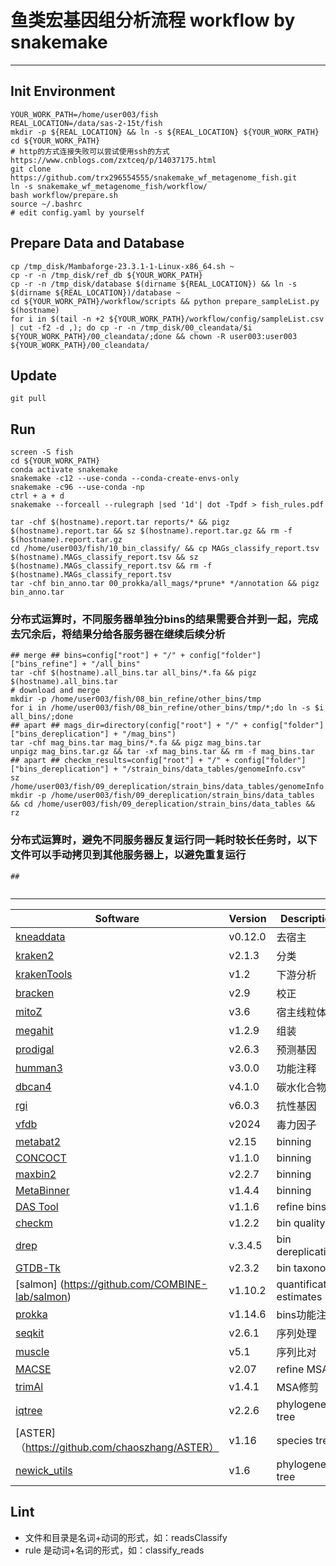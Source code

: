 # 鱼类宏基因组分析流程 workflow by snakemake
---

## Init Environment

```shell
YOUR_WORK_PATH=/home/user003/fish
REAL_LOCATION=/data/sas-2-15t/fish
mkdir -p ${REAL_LOCATION} && ln -s ${REAL_LOCATION} ${YOUR_WORK_PATH}
cd ${YOUR_WORK_PATH}
# http的方式连接失败可以尝试使用ssh的方式 https://www.cnblogs.com/zxtceq/p/14037175.html
git clone https://github.com/trx296554555/snakemake_wf_metagenome_fish.git
ln -s snakemake_wf_metagenome_fish/workflow/
bash workflow/prepare.sh
source ~/.bashrc
# edit config.yaml by yourself
```

## Prepare Data and Database

```shell
cp /tmp_disk/Mambaforge-23.3.1-1-Linux-x86_64.sh ~
cp -r -n /tmp_disk/ref_db ${YOUR_WORK_PATH}
cp -r -n /tmp_disk/database $(dirname ${REAL_LOCATION}) && ln -s $(dirname ${REAL_LOCATION})/database ~
cd ${YOUR_WORK_PATH}/workflow/scripts && python prepare_sampleList.py $(hostname)
for i in $(tail -n +2 ${YOUR_WORK_PATH}/workflow/config/sampleList.csv | cut -f2 -d ,); do cp -r -n /tmp_disk/00_cleandata/$i ${YOUR_WORK_PATH}/00_cleandata/;done && chown -R user003:user003 ${YOUR_WORK_PATH}/00_cleandata/
```

## Update

```shell
git pull
```

## Run

```shell
screen -S fish
cd ${YOUR_WORK_PATH}
conda activate snakemake
snakemake -c12 --use-conda --conda-create-envs-only
snakemake -c96 --use-conda -np
ctrl + a + d
snakemake --forceall --rulegraph |sed '1d'| dot -Tpdf > fish_rules.pdf

tar -chf $(hostname).report.tar reports/* && pigz $(hostname).report.tar && sz $(hostname).report.tar.gz && rm -f $(hostname).report.tar.gz 
cd /home/user003/fish/10_bin_classify/ && cp MAGs_classify_report.tsv $(hostname).MAGs_classify_report.tsv && sz $(hostname).MAGs_classify_report.tsv && rm -f $(hostname).MAGs_classify_report.tsv
tar -chf bin_anno.tar 00_prokka/all_mags/*prune* */annotation && pigz bin_anno.tar
```

### 分布式运算时，不同服务器单独分bins的结果需要合并到一起，完成去冗余后，将结果分给各服务器在继续后续分析

```shell
## merge ## bins=config["root"] + "/" + config["folder"]["bins_refine"] + "/all_bins"
tar -chf $(hostname).all_bins.tar all_bins/*.fa && pigz $(hostname).all_bins.tar
# download and merge
mkdir -p /home/user003/fish/08_bin_refine/other_bins/tmp
for i in /home/user003/fish/08_bin_refine/other_bins/tmp/*;do ln -s $i all_bins/;done
## apart ## mags_dir=directory(config["root"] + "/" + config["folder"]["bins_dereplication"] + "/mag_bins")
tar -chf mag_bins.tar mag_bins/*.fa && pigz mag_bins.tar
unpigz mag_bins.tar.gz && tar -xf mag_bins.tar && rm -f mag_bins.tar
## apart ## checkm_results=config["root"] + "/" + config["folder"]["bins_dereplication"] + "/strain_bins/data_tables/genomeInfo.csv"
sz /home/user003/fish/09_dereplication/strain_bins/data_tables/genomeInfo.csv
mkdir -p /home/user003/fish/09_dereplication/strain_bins/data_tables && cd /home/user003/fish/09_dereplication/strain_bins/data_tables && rz
```

### 分布式运算时，避免不同服务器反复运行同一耗时较长任务时，以下文件可以手动拷贝到其他服务器上，以避免重复运行

```shell
## 


```

---

| Software                                                                              | Version | Description              | Core | Ram  | Disk  | Time    |
|---------------------------------------------------------------------------------------|---------|--------------------------|------|------|-------|---------|
| [kneaddata](https://github.com/biobakery/biobakery/wiki/kneaddata)                    | v0.12.0 | 去宿主                      | 12   | <20G | <100G | ≈120min |
| [kraken2](https://github.com/DerrickWood/kraken2/wiki/Manual)                         | v2.1.3  | 分类                       | 24   | <80G | <10G  | ≈1min   |
| [krakenTools](https://github.com/jenniferlu717/KrakenTools)                           | v1.2    | 下游分析                     | 1    | <1G  | <1G   | ≈1min   |
| [bracken](https://github.com/jenniferlu717/Bracken)                                   | v2.9    | 校正                       | 1    | <1G  | <1G   | ≈0.1min |
| [mitoZ](https://github.com/linzhi2013/MitoZ/wiki)                                     | v3.6    | 宿主线粒体                    | 24   | <10G | <10G  | ≈10min  |
| [megahit](https://github.com/voutcn/megahit/wiki)                                     | v1.2.9  | 组装                       | 24   | <10G | <10G  | ≈30min  |
| [prodigal](https://github.com/hyattpd/Prodigal/wiki)                                  | v2.6.3  | 预测基因                     | 12   | <1G  | <1G   | ≈10min  |
| [humman3](https://github.com/biobakery/humann)                                        | v3.0.0  | 功能注释                     | 12   | <10G | <10G  | ≈30min  |
| [dbcan4](https://github.com/linnabrown/run_dbcan)                                     | v4.1.0  | 碳水化合物酶                   | 12   | <10G | <10G  | ≈30min  |
| [rgi](https://github.com/arpcard/rgi)                                                 | v6.0.3  | 抗性基因                     | 12   | <10G | <10G  | ≈30min  |
| [vfdb](http://www.mgc.ac.cn/VFs/main.htm)                                             | v2024   | 毒力因子                     | 12   | <10G | <10G  | ≈30min  |
| [metabat2](https://bitbucket.org/berkeleylab/metabat/wiki/Best%20Binning%20Practices) | v2.15   | binning                  | 12   | <20G | <1G   | ≈10min  |
| [CONCOCT](https://github.com/BinPro/CONCOCT)                                          | v1.1.0  | binning                  | 12   | <1G  | <1G   | ≈30min  |
| [maxbin2](https://sourceforge.net/p/maxbin/code/ci/master/tree/)                      | v2.2.7  | binning                  | 12   | <1G  | <1G   | ≈1min   |
| [MetaBinner](https://github.com/ziyewang/MetaBinner)                                  | v1.4.4  | binning                  | 12   | <10G | <10G  | ≈45min  |
| [DAS Tool](https://github.com/cmks/DAS_Tool)                                          | v1.1.6  | refine bins              | 12   | <10G | <1G   | ≈30min  |
| [checkm](https://github.com/Ecogenomics/CheckM/wiki)                                  | v1.2.2  | bin quality              | 64   | <10G | <1G   | ≈10min  |
| [drep](https://github.com/MrOlm/drep)                                                 | v.3.4.5 | bin dereplication        | 64   | <10G | <1G   | ≈10min  |
| [GTDB-Tk](https://github.com/Ecogenomics/GTDBTk)                                      | v2.3.2  | bin taxonomy             | 12   | <10G | <1G   | ≈10min  |
| [salmon] (https://github.com/COMBINE-lab/salmon)                                      | v1.10.2 | quantification estimates | 12   | <10G | <1G   | ≈10min  |
| [prokka](https://github.com/tseemann/prokka)                                          | v1.14.6 | bins功能注释                 | 12   | <10G | <1G   | ≈10min  |
| [seqkit](https://bioinf.shenwei.me/seqkit/)                                           | v2.6.1  | 序列处理                     | 12   | <1G  | <1G   | ≈1min   |
| [muscle](https://github.com/rcedgar/muscle)                                           | v5.1    | 序列比对                     | 12   | <1G  | <1G   | ≈1min   |
| [MACSE](https://www.agap-ge2pop.org/macse/)                                           | v2.07   | refine MSA               | 12   | <1G  | <1G   | ≈1min   |
| [trimAl](http://trimal.cgenomics.org/use_of_the_command_line_trimal_v1.2)             | v1.4.1  | MSA修剪                    | 12   | <1G  | <1G   | ≈1min   |
| [iqtree](https://github.com/iqtree/iqtree2)                                           | v2.2.6  | phylogenetic tree        | 12   | <1G  | <1G   | ≈1min   |
| [ASTER]（https://github.com/chaoszhang/ASTER）                                          | v1.16   | species tree             | 12   | <1G  | <1G   | ≈1min   |
| [newick_utils](https://github.com/tjunier/newick_utils)                               | v1.6    | phylogenetic tree        | 12   | <1G  | <1G   | ≈1min   |

## Lint

- 文件和目录是名词+动词的形式，如：readsClassify
- rule 是动词+名词的形式，如：classify_reads
